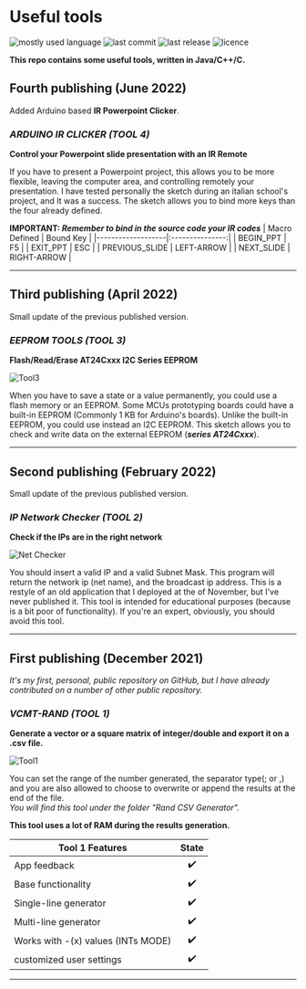 # Useful tools

![mostly used language](https://img.shields.io/github/languages/top/cristiancrazy/Useful-tools)
![last commit](https://img.shields.io/github/last-commit/cristiancrazy/Useful-tools)
![last release](https://img.shields.io/github/v/release/cristiancrazy/Useful-tools)
![licence](https://img.shields.io/github/license/cristiancrazy/Useful-tools)

**This repo contains some useful tools, written in Java/C++/C.**

## Fourth publishing (June 2022)
Added Arduino based **IR Powerpoint Clicker**.
### ***ARDUINO IR CLICKER (TOOL 4)***
**Control your Powerpoint slide presentation with an IR Remote**

If you have to present a Powerpoint project, this allows you to be more flexible, leaving the computer area, and controlling remotely your presentation. I have tested personally the sketch during an italian school's project, and It was a success. The sketch allows you to bind more keys than the four already defined.

**IMPORTANT: *Remember to bind in the source code your IR codes***
| Macro Defined     |  Bound Key      |
|-------------------|:---------------:|
| BEGIN_PPT         |        F5       |
| EXIT_PPT          |       ESC       |
| PREVIOUS_SLIDE    |  LEFT-ARROW     |
| NEXT_SLIDE        | RIGHT-ARROW     |
******************************************************************

## Third publishing (April 2022)
Small update of the previous published version.
### ***EEPROM TOOLS (TOOL 3)***
**Flash/Read/Erase AT24Cxxx I2C Series EEPROM**

![Tool3](https://user-images.githubusercontent.com/49765306/161352512-9dec3473-753e-42c0-8737-a5a4a4d159bc.PNG)

When you have to save a state or a value permanently, you could use a flash memory or an EEPROM.
Some MCUs prototyping boards could have a built-in EEPROM (Commonly 1 KB for Arduino's boards).
Unlike the built-in EEPROM, you could use instead an I2C EEPROM.
This sketch allows you to check and write data on the external EEPROM (***series AT24Cxxx***).
******************************************************************

## Second publishing (February 2022)
Small update of the previous published version.
### ***IP Network Checker (TOOL 2)***
**Check if the IPs are in the right network**

![Net Checker](https://user-images.githubusercontent.com/49765306/155028617-0d3bc08e-bb4f-4520-ac90-faa50e68fc9d.PNG)

You should insert a valid IP and a valid Subnet Mask. This program will return 
the network ip (net name), and the broadcast ip address.
This is a restyle of an old application that I deployed at the of November, but I've never published it.
This tool is intended for educational purposes (because is a bit poor of functionality).
If you're an expert, obviously, you should avoid this tool.
******************************************************************

## First publishing (December 2021)

 _It's my first, personal, public repository on GitHub, but I_
 _have already contributed on a number of other public repository._

### ***VCMT-RAND (TOOL 1)***

**Generate a vector or a square matrix of integer/double and export it on a .csv file.**

![Tool1](https://user-images.githubusercontent.com/49765306/144744198-8dacedb8-6690-4d40-8ee4-bb761c5f6768.PNG)

You can set the range of the number generated, the separator type(; or ,)
and you are also allowed to choose to overwrite or append the results at the end of the file.  
*You will find this tool under the folder "Rand CSV Generator".*

**This tool uses a lot of RAM during the results generation.**

| Tool 1 Features   |      State      |
|-------------------|:---------------:|
| App feedback | ✔️|
| Base functionality| ✔️|
| Single-line generator| ✔️|
| Multi-line generator | ✔️|
| Works with -(x) values (INTs MODE)| ✔️|
| customized user settings | ✔️|
******************************************************************